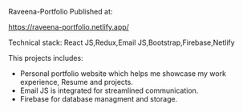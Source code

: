 Raveena-Portfolio
Published at:

https://raveena-portfolio.netlify.app/

Technical stack: React JS,Redux,Email JS,Bootstrap,Firebase,Netlify

This projects includes:

- Personal portfolio website which helps me showcase my work experience, Resume and  projects.
- Email JS  is integrated for streamlined communication.
- Firebase for database managment and storage.

